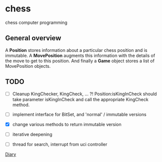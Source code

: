 # chess #

chess computer programming

## General overview

A **Position** stores information about a particular chess position and is immutable.
A **MovePosition** augments this information with the details of the move to get to this position.
And finally a **Game** object stores a list of MovePosition objects.

## TODO ##

- [ ] Cleanup KingChecker, KingCheck, ... ?! Position:isKingInCheck should take parameter isKingInCheck and call the
appropriate KingCheck method.
- [ ] implement interface for BitSet, and 'normal' / immutable versions
- [x] change various methods to return immutable version
- [ ] iterative deepening
- [ ] thread for search, interrupt from uci controller


[Diary](diary.md)



